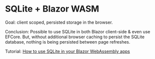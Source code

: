 # SQLite + Blazor WASM

Goal:
client scoped, persisted storage in the browser.

Conclusion:
Possible to use SQLite in both Blazor client-side & even use EFCore. But, without additional browser caching to persist the SQLite database, nothing is being persisted between page refreshes.

Tutorial:
[How to use SQLite in your Blazor WebAssembly apps](https://www.youtube.com/watch?v=ZeJISZgy-FM)
